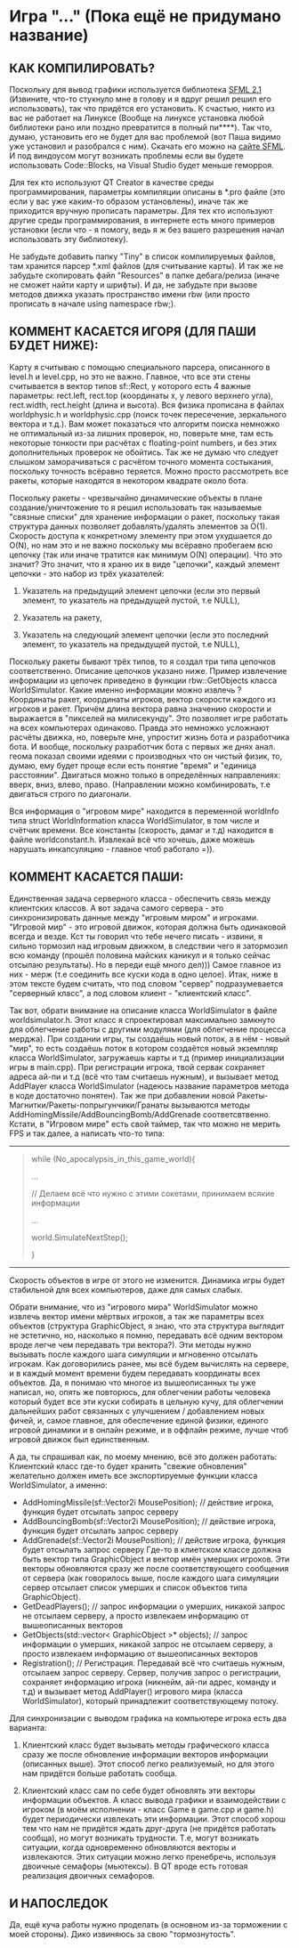 Игра "..." (Пока ещё не придумано название)
===========================================


КАК КОМПИЛИРОВАТЬ?
------------------

Поскольку для вывод графики используется библиотека [SFML 2.1](http://www.sfml-dev.org) (Извините, что-то стукнуло мне в голову и я вдруг решил решил его использовать), так что придётся его установить. К счастью, никто из вас не работает на Линуксе (Вообще на линуксе установка любой библиотеки рано или поздно превратится в полный пи****). Так что, думаю, установить его не будет для вас проблемой (вот Паша видимо уже установил и разобрался с ним). Скачать его можно на [сайте SFML](http://www.sfml-dev.org/download.php). И под виндоусом могут возникать проблемы если  вы будете использовать Code::Blocks, на Visual Studio будет меньше геморроя.

Для тех кто используют QT Creator в качестве среды программирования, параметры компиляции описаны в *.pro файле (это если у вас уже каким-то образом установлены), иначе так же приходится вручную прописать параметры. 
Для тех кто используют другие среды программирования, в интернете есть много примеров установки (если что - я помогу, ведь я ж без вашего разрешения начал использовать эту библиотеку).

Не забудьте добавить папку "Tiny" в список компилируемых файлов, там хранится парсер *.xml файлов (для считывание карты). И так же не забудьте скопировать файл "Resources" в папке дебага/релиза (иначе не сможет найти карту и шрифты). И да, не забудьте при вызове методов движка указать пространство имени rbw (или просто прописать в начале using namespace rbw;).


КОММЕНТ КАСАЕТСЯ ИГОРЯ (ДЛЯ ПАШИ БУДЕТ НИЖЕ): 
---------------------------------------------

Карту я считываю с помощью специального парсера, описанного в level.h и level.cpp, но это не важно. Главное, что все эти стены считывается в вектор типов sf::Rect, у которого есть 4 важные параметры: rect.left, rect.top (координаты x, y левого верхнего угла), rect.width, rect.height (длина и высота). Вся физика прописана в файлах worldphysic.h и worldphysic.cpp (поиск точек пересечение, зеркального вектора и т.д.). Вам может показаться что алгоритм поиска немножко не оптимальный из-за лишних проверок, но, поверьте мне, там есть некоторые тонкости при расчётах с floating-point numbers, и без этих дополнительных проверок не обойтись. Так же не думаю что следует слышком заморачиваться с расчётом точного момента состыкания, поскольку точность всёравно теряется. Можно просто рассмотреть все ракеты, которые находятся в некотором квадрате около бота.

Поскольку ракеты - чрезвычайно динамические объекты в плане создание/уничтожение то я решил использовать так называемые "связные списки" для хранение информации о ракет, поскольку такая структура данных позволяет добавлять/удалять элементов за О(1). Скорость доступа к конкретному элементу при этом ухудшается до О(N), но нам это и не важно поскольку мы всёравно пробегаем всю цепочку (так или иначе тратится как минимум О(N) операции). Что это значит? Это значит, что я храню их в виде "цепочки", каждый элемент цепочки - это набор из трёх указателей: 

1. Указатель на предыдущий элемент цепочки (если это первый элемент, то указатель на предыдущей пустой, т.е NULL),

2. Указатель на ракету,

3. Указатель на следующий элемент цепочки (если это последний элемент, то указатель на предыдущей пустой, т.е NULL),

Поскольку ракеты бывают трёх типов, то я создал три типа цепочков соответственно. Описание цепочков указано ниже. Пример извлечение информации из цепочек приведено в функции rbw::GetObjects класса WorldSimulator. Какие именно информации можно извлечь ? Координаты ракет, координаты игроков, вектор скорости каждого из игроков и ракет. Причём длина вектора равна значению скорости и выражается в "пикселей на милисекунду". Это позволяет 
игре работать на всех компьютерах одинаково. Правда это немножко усложнают расчёты движка, но, поверьте мне, упростит жизнь бота и разработчика бота. И вообще, поскольку разработчик бота с первых же днях анал. геома показал своими идеями с производных что он чистый физик, то, думаю, ему будет проще если есть понятие "время" и "единица расстоянии". Двигаться можно только в определённых направлениях: вверх, вниз, влево, право. (Направлении можно комбинировать, т.е двигаться строго по диагонали. 

Вся информация о "игровом мире" находится в переменной worldInfo типа struct WorldInformation класса WorldSimulator, в том числе и счётчик времени. Все константы (скорость, дамаг и т.д) находится в файле worldconstant.h. Извлекай всё что хочешь, даже можешь нарушать инкапсуляцию - главное чтоб работало =)).


КОММЕНТ КАСАЕТСЯ ПАШИ:
----------------------
Единственная задача серверного класса - обеспечить связь между клиентских классов. А вот задача самого сервера - это синхронизировать данные между "игровым миром" и игроками. "Игровой мир" - это игровой движок, которая должна быть одинаковой всегда и везде. Кст ты говорил что тебе нечего писать - извини, я сильно тормозил над игровым движком, в следствии чего я затормозил всю команду (прошёл половина майских каникул и я только сейчас отсылаю результаты). Но в переди ещё много дел))) Самое главное из них - мерж (т.е соединить все куски кода в одно целое). Итак, ниже в этом тексте будем считать, что под словом "сервер" подразумевается "серверный класс", а под словом клиент - "клиентский класс".

Так вот, обрати внимание на описание класса WorldSimulator в файле worldsimulator.h. Этот класс я спроектировал максимально замкнуто для облегчение работы с другими модулями (для облегчение процесса мерджа). При создании игры, ты создаёшь новый поток, а в нём - новый "мир", то есть создаёшь поток в котором создаётся новый экземпляр класса WorldSimulator, загружаешь карты и т.д (пример инициализации игры в main.cpp). При регистрации игрока, твой сервак сохраняет адреса ай-пи и т.д (всё что там считаешь нужным), и вызывает метод AddPlayer класса WorldSimulator (надеюсь название параметров метода в коде достаточно понятен). Так же при добавлении новой Ракеты-Магнитки/Ракеты-попрыгунчики/Гранаты вызываются методы AddHomingMissile/AddBouncingBomb/AddGrenade соответсвтвенно. Кстати, в "Игровом мире" есть свой таймер, так что можно не мерить FPS и так далее, а написать что-то типа:

-------------------------------------------------------------------------
> while (No_apocalypsis_in_this_game_world){
> 
>	...
> 
>	// Делаем всё что нужно с этими сокетами, принимаем всякие информации
> 
>	...
> 
>	world.SimulateNextStep();
> 
> }
-------------------------------------------------------------------------

Скорость объектов в игре от этого не изменится. Динамика игры будет стабильной для всех компьютеров, даже для самых слабых.

Обрати внимание, что из "игрового мира" WorldSimulator можно извлечь вектор имени мёртвых игроков, а так же параметры всех объектов (структура GraphicObject, я знаю, что эта структура выглядит не эстетично, но, насколько я помню, передавать всё одним вектором вроде легче чем передавать три вектора?). Эти методы нужно вызывать после каждого шага симуляции и мгновенно отсылать игрокам. Как договорились ранее, мы всё будем вычислять на сервере, и в каждый момент времени будем передавать координаты всех объектов. Да, я понимаю что многое из вышеописанных ты уже написал, но, опять же повторюсь, для облегчении работы человека который будет все эти куски собирать в цельную кучу, для облегчении дальнейших работ связанных с улучшением / добавлением новых фичей, и, самое главное, для обеспечение единой физики, единого игровой динамики и в онлайн режиме, и в оффлайн режиме, лучше чтоб игровой движок был единственным. 

А да, ты спрашивал как, по моему мнению, всё это должен работать: 
Клиентский класс где-то будет хранить "свежие обновления" желательно должен иметь все экспортируемые функции класса WorldSimulator, а именно:

* AddHomingMissile(sf::Vector2i MousePosition); // действие игрока, функция будет отсылать запрос серверу
* AddBouncingBomb(sf::Vector2i MousePosition); // действие игрока, функция будет отсылать запрос серверу
* AddGrenade(sf::Vector2i MousePosition); // действие игрока, функция будет отсылать запрос серверу
Где-то в клиетском классе должна быть вектор типа GraphicObject и вектор имён умерших игроков. Эти векторы обновляются сразу же после соответствующего сообщения от сервера (как говорилось выше, после каждого шага симуляции сервер отсылает список умерших и список объектов типа GraphicObject).
* GetDeadPlayers(); // запрос информации о умерших, никакой запрос не отсылаем серверу, а просто извлекаем информацию от вышеописанных векторов
* GetObjects(std::vector< GraphicObject >* objects); // запрос информации о умерших, никакой запрос не отсылаем серверу, а просто извлекаем информацию от вышеописанных векторов
* Registration(); // Регистрация. Передавай всё что считаешь нужным, отсылаем запрос серверу. Сервер, получив запрос о регистрации, сохраняет информацию игрока (никнейм, ай-пи адрес, команду и т.д) и вызывает метод AddPlayer() игрового мира (класса WorldSimulator), который принадлежит соответствующему потоку.

Для синхронизации с выводом графика на компьютере игрока есть два варианта:

1. Клиентский класс будет вызывать методы графического класса сразу же после обновление информации векторов информации (описанных выше). Этот способ легко реализуемый, но для этого нам придётся больше работать сообща.

2. Клиентский класс сам по себе будет обновлять эти векторы информации объектов. А класс вывода графики и взаимодействии с игроком (в моём исполнении - класс Game в game.cpp и game.h) будет периодически извлекать эти информации. Этот способ хорош тем что нам не придётся ждать друг-друга (не придётся работать сообща), но могут возникать трудности. Т.е, могут возникать ситуации, когда одновременно обновляются векторы и извлекаются. Этих ситуации можно легко пренебречь, используя двоичные семафоры (мьютексы). В QT вроде есть готовая реализация двоичных семафоров.


И НАПОСЛЕДОК
------------
Да, ещё куча работы нужно проделать (в основном из-за торможении с моей стороны). Дико извиняюсь за свою "тормознутость". 
